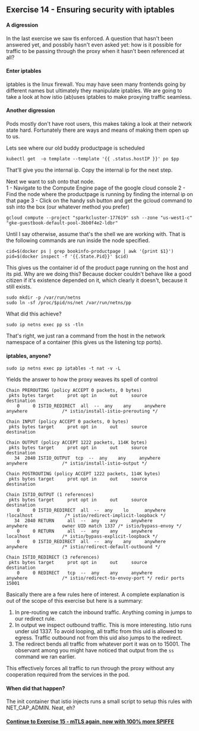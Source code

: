 ## Exercise 14 - Ensuring security with iptables

#### A digression

In the last exercise we saw tls enforced. A question that hasn't been answered yet, and possbily hasn't even asked yet: how is it possible for traffic to be passing through the proxy when it hasn't been referenced at all?

#### Enter iptables

iptables is the linux firewall. You may have seen many frontends going by different names but ultimately they manipulate iptables. We are going to take a look at how istio (ab)uses iptables to make proxying traffic seamless.

#### Another digression

Pods mostly don't have root users, this makes taking a look at their network state hard. Fortunately there are ways and means of making them open up to us.

Lets see where our old buddy productpage is scheduled

```
kubectl get  -o template --template '{{ .status.hostIP }}' po $pp
```

That'll give you the internal ip. Copy the internal ip for the next step.

Next we want to ssh onto that node.  
1 - Navigate to the Compute Engine page of the google cloud console
2 - Find the node where the productpage is running by finding the internal ip on that page
3 - Click on the handy ssh button and get the gcloud command to ssh into the box (our whatever method you prefer)

```
gcloud compute --project "sparkcluster-177619" ssh --zone "us-west1-c" "gke-guestbook-default-pool-3bb0f4e2-ldbr"
```

Until I say otherwise, assume that's the shell we are working with.  That is the following commands are run inside the node specified.

```
cid=$(docker ps | grep bookinfo-productpage | awk '{print $1}')
pid=$(docker inspect -f '{{.State.Pid}}' $cid)
```

This gives us the container id of the product page running on the host and its pid. Why are we doing this? Because docker couldn't behave like a good citizen if it's existence depended on it, which clearly it doesn't, because it still exists.

```
sudo mkdir -p /var/run/netns
sudo ln -sf /proc/$pid/ns/net /var/run/netns/pp
```

What did this achieve?

```
sudo ip netns exec pp ss -tln
```

That's right, we just ran a command from the host in the network namespace of a container (this gives us the listening tcp ports).

#### iptables, anyone?

```
sudo ip netns exec pp iptables -t nat -v -L
```

Yields the answer to how the proxy weaves its spell of control

```
Chain PREROUTING (policy ACCEPT 0 packets, 0 bytes)
 pkts bytes target     prot opt in     out     source               destination         
    0     0 ISTIO_REDIRECT  all  --  any    any     anywhere             anywhere             /* istio/install-istio-prerouting */

Chain INPUT (policy ACCEPT 0 packets, 0 bytes)
 pkts bytes target     prot opt in     out     source               destination         

Chain OUTPUT (policy ACCEPT 1222 packets, 114K bytes)
 pkts bytes target     prot opt in     out     source               destination         
   34  2040 ISTIO_OUTPUT  tcp  --  any    any     anywhere             anywhere             /* istio/install-istio-output */

Chain POSTROUTING (policy ACCEPT 1222 packets, 114K bytes)
 pkts bytes target     prot opt in     out     source               destination         

Chain ISTIO_OUTPUT (1 references)
 pkts bytes target     prot opt in     out     source               destination         
    0     0 ISTIO_REDIRECT  all  --  any    lo      anywhere            !localhost            /* istio/redirect-implicit-loopback */
   34  2040 RETURN     all  --  any    any     anywhere             anywhere             owner UID match 1337 /* istio/bypass-envoy */
    0     0 RETURN     all  --  any    any     anywhere             localhost            /* istio/bypass-explicit-loopback */
    0     0 ISTIO_REDIRECT  all  --  any    any     anywhere             anywhere             /* istio/redirect-default-outbound */

Chain ISTIO_REDIRECT (3 references)
 pkts bytes target     prot opt in     out     source               destination         
    0     0 REDIRECT   tcp  --  any    any     anywhere             anywhere             /* istio/redirect-to-envoy-port */ redir ports 15001
```

Basically there are a few rules here of interest. A complete explanation is out of the scope of this exercise but here is a summary:

1. In pre-routing we catch the inbound traffic. Anything coming in jumps to our redirect rule.
2. In output we inspect outbound traffic. This is more interesting. Istio runs under uid 1337. To avoid looping, all traffic from this uid is allowed to egress. Traffic outbound not from this uid also jumps to the redirect.
3. The redirect bends all traffic from whatever port it was on to 15001. The observant among you might have noticed that output from the `ss` command we ran earlier.

This effectively forces all traffic to run through the proxy without any cooperation required from the services in the pod.

#### When did that happen?

The init container that istio injects runs a small script to setup this rules with NET\_CAP\_ADMIN. Neat, eh?

#### [Continue to Exercise 15 - mTLS again, now with 100% more SPIFFE](../exercise-15/README.md)

